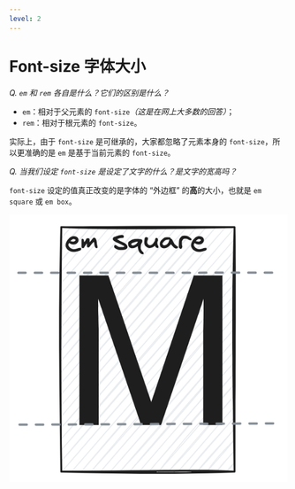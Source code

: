 ```yaml
---
level: 2
---
```


# Font-size 字体大小

_Q. `em` 和 `rem` 各自是什么？它们的区别是什么？_

<v-click>

- `em`：相对于父元素的 `font-size`_（这是在网上大多数的回答）_；
- `rem`：相对于根元素的 `font-size`。

</v-click>

<v-click>

实际上，由于 `font-size` 是可继承的，大家都忽略了元素本身的 `font-size`，所以更准确的是 `em` 是基于当前元素的 `font-size`。

</v-click>

<v-click>

_Q. 当我们设定 `font-size` 是设定了文字的什么？是文字的宽高吗？_

</v-click>

<v-click>

`font-size` 设定的值真正改变的是字体的 “外边框” 的**高**的大小，也就是 `em square` 或 `em box`。

<div class="p-4 bg-white absolute">

<img src="/assets/images/font-size.png" class="h-30"/>

</div>

</v-click>

<!-- 字体，em 和 rem 的区别（**特别是 em 继承的是当前元素的 font-size**），当我们设定 font-size 是设定了文字的什么？宽高吗？（em square） -->